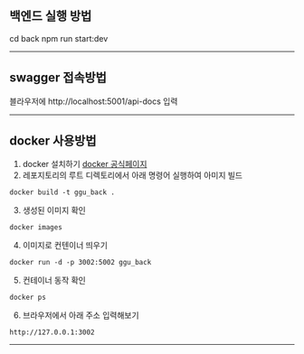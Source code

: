 ## 백엔드 실행 방법
cd back
npm run start:dev

---

## swagger 접속방법
블라우저에 http://localhost:5001/api-docs 입력

---

## docker 사용방법
1. docker 설치하기 [docker 공식페이지](https://www.docker.com/products/docker-desktop/)
2. 레포지토리의 루트 디렉토리에서 아래 명령어 실행하여 아미지 빌드
```
docker build -t ggu_back .
```
3. 생성된 이미지 확인
```
docker images
```
4. 이미지로 컨텐이너 띄우기
```
docker run -d -p 3002:5002 ggu_back
```
5. 컨테이너 동작 확인
```
docker ps
```
6. 브라우저에서 아래 주소 입력해보기
```
http://127.0.0.1:3002
```


---

